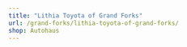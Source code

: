 ```yaml
---
title: "Lithia Toyota of Grand Forks"
url: /grand-forks/lithia-toyota-of-grand-forks/
shop: Autohaus
---
```

